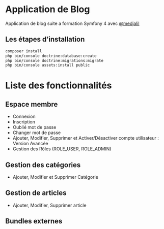 # Application de Blog
Application de blog suite a formation Symfony 4  avec [@medjalil](https://github.com/medjalil)
## Les étapes d’installation
```bash
composer install
php bin/console doctrine:database:create
php bin/console doctrine:migrations:migrate
php bin/console assets:install public
```
# Liste des fonctionnalités
## Espace membre
-	Connexion 
-	Inscription
-	Oublié mot de passe
-	Changer mot de passe
-	Ajouter, Modifier, Supprimer et Activer/Désactiver compte utilisateur : Version Avancée
-	Gestion des Rôles (ROLE_USER, ROLE_ADMIN)
## Gestion des catégories
-	Ajouter, Modifier et Supprimer Catégorie
## Gestion de articles
-	Ajouter, Modifier, Supprimer article
## Bundles externes

